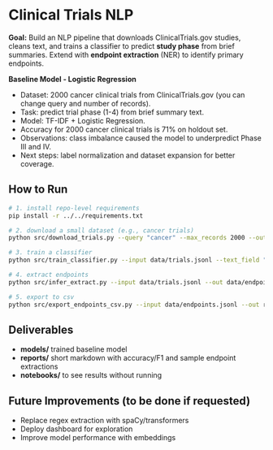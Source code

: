 # Clinical Trials NLP

**Goal:** Build an NLP pipeline that downloads ClinicalTrials.gov studies, cleans text, and trains a classifier to predict **study phase** from brief summaries. Extend with **endpoint extraction** (NER) to identify primary endpoints.

**Baseline Model - Logistic Regression**
- Dataset: 2000 cancer clinical trials from ClinicalTrials.gov (you can change query and number of records).
- Task: predict trial phase (1-4) from brief summary text.
- Model: TF-IDF + Logistic Regression.
- Accuracy for 2000 cancer clinical trials is 71% on holdout set.
- Observations: class imbalance caused the model to underpredict Phase III and IV.
- Next steps: label normalization and dataset expansion for better coverage.

## How to Run

```bash
# 1. install repo-level requirements
pip install -r ../../requirements.txt

# 2. download a small dataset (e.g., cancer trials)
python src/download_trials.py --query "cancer" --max_records 2000 --out data/trials.jsonl

# 3. train a classifier
python src/train_classifier.py --input data/trials.jsonl --text_field "brief_summary" --label_field "phase" 

# 4. extract endpoints
python src/infer_extract.py --input data/trials.jsonl --out data/endpoints.jsonl

# 5. export to csv
python src/export_endpoints_csv.py --input data/endpoints.jsonl --out reports/endpoints_preview.csv
```

## Deliverables
- **models/** trained baseline model
- **reports/** short markdown with accuracy/F1 and sample endpoint extractions
- **notebooks/** to see results without running

## Future Improvements (to be done if requested)
- Replace regex extraction with spaCy/transformers
- Deploy dashboard for exploration
- Improve model performance with embeddings

